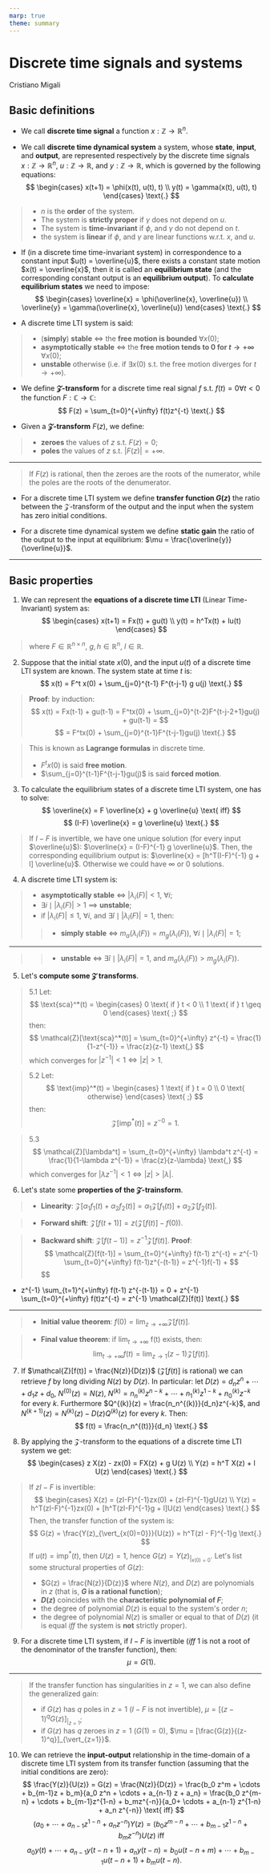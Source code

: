 ```yaml
---
marp: true
theme: summary
---
```

# Discrete time signals and systems

<div class="author">

Cristiano Migali

</div>

## Basic definitions

- We call **discrete time signal** a function $x : \mathbb{Z} \rightarrow \mathbb{R}^n$.

- We call **discrete time dynamical system** a system, whose **state**, **input**, and **output**, are represented respectively by the discrete time signals $x : \mathbb{Z} \rightarrow \mathbb{R}^n$, $u : \mathbb{Z} \rightarrow \mathbb{R}$, and $y : \mathbb{Z} \rightarrow \mathbb{R}$, which is governed by the following equations:
$$
\begin{cases}
    x(t+1) = \phi(x(t), u(t), t) \\
    y(t) = \gamma(x(t), u(t), t)
\end{cases} \text{.}
$$
> - $n$ is the **order** of the system.
> - The system is **strictly proper** if $\gamma$ does not depend on $u$.
> - The system is **time-invariant** if $\phi$, and $\gamma$ do not depend on $t$.
> - the system is **linear** if $\phi$, and $\gamma$ are linear functions w.r.t. $x$, and $u$.

- If (in a discrete time time-invariant system) in correspondence to a constant input $u(t) = \overline{u}$, there exists a constant state motion $x(t) = \overline{x}$, then it is called an **equilibrium state** (and the corresponding constant output is an **equilibrium output**).
To **calculate equilibrium states** we need to impose:
$$
\begin{cases}
\overline{x} = \phi(\overline{x}, \overline{u}) \\
\overline{y} = \gamma(\overline{x}, \overline{u})
\end{cases} \text{.}
$$

- A discrete time LTI system is said:
> - (**simply**) **stable** $\iff$ the **free motion is bounded** $\forall x(0)$;
> - **asymptotically stable** $\iff$ the **free motion tends to 0 for $t \rightarrow +\infty$** $\forall x(0)$;
> - **unstable** otherwise (i.e. if $\exists x(0)$ s.t. the free motion diverges for $t \rightarrow +\infty$). 

- We define **$\mathcal{Z}$-transform** for a discrete time real signal $f$ s.t. $f(t) = 0 \forall t < 0$ the function $F : \mathbb{C} \rightarrow \mathbb{C}$:
$$
F(z) = \sum_{t=0}^{+\infty} f(t)z^{-t} \text{.}
$$

- Given a **$\mathcal{Z}$-transform** $F(z)$, we define:
> - **zeroes** the values of $z$ s.t. $F(z) = 0$;
> - **poles** the values of $z$ s.t. $|F(z)| = +\infty$.

---

> If $F(z)$ is rational, then the zeroes are the roots of the numerator, while the poles are the roots of the denumerator.

- For a discrete time LTI system we define **transfer function $G(z)$** the ratio between the $\mathcal{Z}$-transform of the output and the input when the system has zero initial conditions. 

- For a discrete time dynamical system we define **static gain** the ratio of the output to the input at equilibrium: $\mu = \frac{\overline{y}}{\overline{u}}$.

---

## Basic properties

1. We can represent the **equations of a discrete time LTI** (Linear Time-Invariant) system as:
$$
\begin{cases}
x(t+1) = Fx(t) + gu(t) \\
y(t) = h^Tx(t) + lu(t)
\end{cases}
$$
> where $F \in \mathbb{R}^{n \times n}$, $g, h \in \mathbb{R}^n$, $l \in \mathbb{R}$.

2. Suppose that the initial state $x(0)$, and the input $u(t)$ of a discrete time LTI system are known. The system state at time $t$ is:
$$
x(t) = F^t x(0) + \sum_{j=0}^{t-1} F^{t-j-1} g u(j) \text{.}
$$

> **Proof**: by induction:
$$
x(t) = Fx(t-1) + gu(t-1) = F^tx(0) + \sum_{j=0}^{t-2}F^{t-j-2+1}gu(j) + gu(t-1) =
$$
$$
= F^tx(0) + \sum_{j=0}^{t-1}F^{t-j-1}gu(j) \text{.}
$$

> This is known as **Lagrange formulas** in discrete time.
> - $F^tx(0)$ is said **free motion**.
> - $\sum_{j=0}^{t-1}F^{t-j-1}gu(j)$ is said **forced motion**.

3. To calculate the equilibrium states of a discrete time LTI system, one has to solve:
$$
\overline{x} = F \overline{x} + g \overline{u} \text{ iff}
$$
$$
(I-F) \overline{x} = g \overline{u} \text{.}
$$
> If $I-F$ is invertible, we have one unique solution (for every input $\overline{u}$): $\overline{x} = (I-F)^{-1} g \overline{u}$. Then, the corresponding equilibrium output is: $\overline{x} = [h^T(I-F)^{-1} g + l] \overline{u}$.
Otherwise we could have $\infty$ or $0$ solutions.

4. A discrete time LTI system is:
> - **asymptotically stable** $\iff$ $|\lambda_i(F)| < 1$, $\forall i$;
> - $\exists i \mid |\lambda_i(F)| > 1$ $\implies$ **unstable**;
> - if $|\lambda_i(F)| \leq 1$, $\forall i$, and $\exists \hat{i} \mid |\lambda_{\hat{i}}(F)| = 1$, then:
>> - **simply stable** $\iff$ $m_a(\lambda_i(F)) = m_g(\lambda_i(F))$, $\forall i \mid |\lambda_i(F)| = 1$;

---

>> - **unstable** $\iff$ $\exists \hat{i} \mid |\lambda_i(F)| = 1$, and $m_a(\lambda_i(F)) > m_g(\lambda_i(F))$.

5. Let's **compute some $\mathcal{Z}$ transforms**.
> 5.1 Let:
$$
\text{sca}^*(t) = \begin{cases}
0 \text{ if } t < 0 \\
1 \text{ if } t \geq 0
\end{cases} \text{ ;}
$$
> then:
$$
\mathcal{Z}[\text{sca}^*(t)] = \sum_{t=0}^{+\infty} z^{-t} = \frac{1}{1-z^{-1}} = \frac{z}{z-1} \text{,}
$$
> which converges for $|z^{-1}| < 1 \iff |z| > 1$.

> 5.2 Let:
$$
\text{imp}^*(t) = \begin{cases}
1 \text{ if } t = 0 \\
0 \text{ otherwise}
\end{cases} \text{ ;}
$$
> then:
$$
\mathcal{Z}[\text{imp}^*(t)] = z^{-0} = 1 \text{.}
$$

> 5.3
$$
\mathcal{Z}[\lambda^t] = \sum_{t=0}^{+\infty} \lambda^t z^{-t} = \frac{1}{1-\lambda z^{-1}} = \frac{z}{z-\lambda} \text{,}
$$
> which converges for $|\lambda z^{-1}| < 1 \iff |z| > |\lambda|$.

6. Let's state some **properties of the $\mathcal{Z}$-trainsform**.
> - **Linearity**: $\mathcal{Z}[\alpha_1 f_1(t) + \alpha_2 f_2(t)] = \alpha_1 \mathcal{Z}[f_1(t)] + \alpha_2 \mathcal{Z}[f_2(t)]$.

> - **Forward shift**: $\mathcal{Z}[f(t+1)] = z(\mathcal{Z}[f(t)] - f(0))$.

> - **Backward shift**: $\mathcal{Z}[f(t-1)] = z^{-1} \mathcal{Z}[f(t)]$.
> **Proof**:
$$
\mathcal{Z}[f(t-1)] = \sum_{t=0}^{+\infty} f(t-1) z^{-t} = z^{-1} \sum_{t=0}^{+\infty} f(t-1)z^{-(t-1)} = z^{-1}f(-1) + 
$$
$$
+ z^{-1} \sum_{t=1}^{+\infty} f(t-1) z^{-(t-1)} = 0 + z^{-1} \sum_{t=0}^{+\infty} f(t)z^{-t} = z^{-1} \mathcal{Z}[f(t)] \text{.}
$$

---

> - **Initial value theorem**: $f(0) = \lim_{z \rightarrow +\infty} \mathcal{Z}[f(t)]$.

> - **Final value theorem**: if $\lim_{t \rightarrow +\infty}$ f(t) exists, then:
$$
\lim_{t \rightarrow +\infty} f(t) = \lim_{z \rightarrow 1} (z-1)\mathcal{Z}[f(t)] \text{.}
$$

7. If $\mathcal{Z}[f(t)] = \frac{N(z)}{D(z)}$ ($\mathcal{Z}[f(t)]$ is rational) we can retrieve $f$ by long dividing $N(z)$ by $D(z)$.
In particular: let $D(z) = d_n z^n + \cdots + d_1 z + d_0$, $N^{(0)}(z) = N(z)$, $N^{(k)} = n_n^{(k)}z^{n-k} + \cdots + n_1^{(k)} z^{1-k} + n_0^{(k)} z^{-k}$ for every $k$.
Furthermore $Q^{(k)}(z) = \frac{n_n^{(k)}}{d_n}z^{-k}$, and $N^{(k+1)}(z) = N^{(k)}(z) - D(z) Q^{(k)}(z)$ for every $k$. Then:
$$
f(t) = \frac{n_n^{(t)}}{d_n} \text{.}
$$

8. By applying the $\mathcal{Z}$-transform to the equations of a discrete time LTI system we get:
$$
\begin{cases}
z X(z) - zx(0) = FX(z) + g U(z) \\
Y(z) = h^T X(z) + l U(z)
\end{cases} \text{.}
$$
> If $zI - F$ is invertible:
$$
\begin{cases}
X(z) = (zI-F)^{-1}zx(0) + (zI-F)^{-1}gU(z) \\
Y(z) = h^T(zI-F)^{-1}zx(0) + [h^T(zI-F)^{-1}g + l]U(z)
\end{cases} \text{.}
$$
> Then, the transfer function of the system is:
$$
G(z) = \frac{Y(z)_{\vert_{x(0)=0}}}{U(z)} = h^T(zI - F)^{-1}g \text{.}
$$
> If $u(t) = \text{imp}^*(t)$, then $U(z) = 1$, hence $G(z) = Y(z)_{\vert_{x(0) = 0}}$.
Let's list some structural properties of $G(z)$:
> - $G(z) = \frac{N(z)}{D(z)}$ where $N(z)$, and $D(z)$ are polynomials in $z$ (that is, **$G$ is a rational function**);
> - **$D(z)$** coincides with the **characteristic polynomial of $F$**;
> - the degree of polynomial $D(z)$ is equal to the system's order $n$;
> - the degree of polynomial $N(z)$ is smaller or equal to that of $D(z)$ (it is equal _iff_ the system is **not** strictly proper).

9. For a discrete time LTI system, if $I - F$ is invertible (_iff_ $1$ is not a root of the denominator of the transfer function), then:
$$
\mu = G(1) \text{.}
$$

---

> If the transfer function has singularities in $z = 1$, we can also define the generalized gain:
> - if $G(z)$ has $q$ poles in $z=1$ ($I-F$ is not invertible), $\mu = [(z-1)^q G(z)]_{\vert_{z=1}}$;
> - if $G(z)$ has $q$ zeroes in $z=1$ ($G(1) = 0$), $\mu = [\frac{G(z)}{(z-1)^q}]_{\vert_{z=1}}$.

10. We can retrieve the **input-output** relationship in the time-domain of a discrete time LTI system from its transfer function (assuming that the initial conditions are zero):
$$
\frac{Y(z)}{U(z)} = G(z) = \frac{N(z)}{D(z)} = \frac{b_0 z^m + \cdots + b_{m-1}z + b_m}{a_0 z^n + \cdots + a_{n-1} z + a_n} = \frac{b_0 z^{m-n} + \cdots + b_{m-1}z^{1-n} + b_mz^{-n}}{a_0+ \cdots + a_{n-1} z^{1-n} + a_n z^{-n}} \text{ iff}
$$
$$
(a_0+ \cdots + a_{n-1} z^{1-n} + a_n z^{-n}) Y(z) = (b_0 z^{m-n} + \cdots + b_{m-1}z^{1-n} + b_mz^{-n})U(z) \text{ iff}
$$
$$
a_0 y(t) + \cdots + a_{n-1} y(t-n+1)+a_ny(t-n) = b_0 u(t-n+m) + \cdots + b_{m-1}u(t-n+1) + b_mu(t-n) \text{.}
$$
